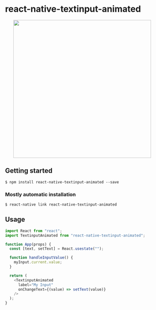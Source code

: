 # react-native-textinput-animated

<p align="center">
<image height="450" src="./exemple/input.gif">
</p>

## Getting started

`$ npm install react-native-textinput-animated --save`

### Mostly automatic installation

`$ react-native link react-native-textinput-animated`

## Usage

```javascript
import React from "react";
import TextinputAnimated from "react-native-textinput-animated";

function App(props) {
  const [text, setText] = React.usestate("");

  function handleInputValue() {
    myInput.current.value;
  }

  return (
    <TextinputAnimated
      label="My Input"
      onChangeText={(value) => setText(value)}
    />
  );
}
```
